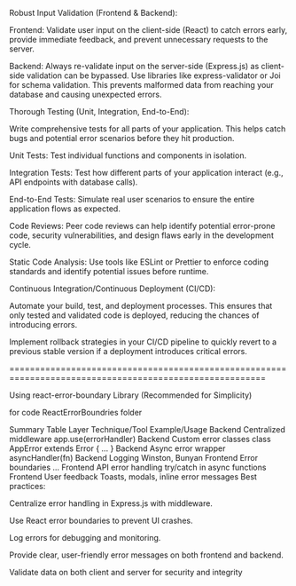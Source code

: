 Robust Input Validation (Frontend & Backend):

Frontend: Validate user input on the client-side (React) to catch errors early, provide immediate feedback, and prevent unnecessary requests to the server.

Backend: Always re-validate input on the server-side (Express.js) as client-side validation can be bypassed. Use libraries like express-validator or Joi for schema validation. This prevents malformed data from reaching your database and causing unexpected errors.

Thorough Testing (Unit, Integration, End-to-End):

Write comprehensive tests for all parts of your application. This helps catch bugs and potential error scenarios before they hit production.

Unit Tests: Test individual functions and components in isolation.

Integration Tests: Test how different parts of your application interact (e.g., API endpoints with database calls).

End-to-End Tests: Simulate real user scenarios to ensure the entire application flows as expected.

Code Reviews: Peer code reviews can help identify potential error-prone code, security vulnerabilities, and design flaws early in the development cycle.

Static Code Analysis: Use tools like ESLint or Prettier to enforce coding standards and identify potential issues before runtime.

Continuous Integration/Continuous Deployment (CI/CD):

Automate your build, test, and deployment processes. This ensures that only tested and validated code is deployed, reducing the chances of introducing errors.

Implement rollback strategies in your CI/CD pipeline to quickly revert to a previous stable version if a deployment introduces critical errors.

========================================================================================================

Using react-error-boundary Library (Recommended for Simplicity)

for code ReactErrorBoundries folder  

Summary Table
Layer	         Technique/Tool	            Example/Usage
Backend	       Centralized middleware	  app.use(errorHandler)
Backend	       Custom error classes	      class AppError extends Error { ... }
Backend	       Async error wrapper	      asyncHandler(fn)
Backend	       Logging	                  Winston, Bunyan
Frontend       	Error boundaries	      <ErrorBoundary>...</ErrorBoundary>
Frontend       	API error handling	      try/catch in async functions
Frontend       	User feedback	          Toasts, modals, inline error messages
Best practices:

Centralize error handling in Express.js with middleware.

Use React error boundaries to prevent UI crashes.

Log errors for debugging and monitoring.

Provide clear, user-friendly error messages on both frontend and backend.

Validate data on both client and server for security and integrity